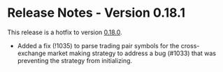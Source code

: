 # Release Notes - Version 0.18.1

This release is a hotfix to version [0.18.0](/release-notes/0.18.0).

* Added a fix (!1035) to parse trading pair symbols for the cross-exchange market making strategy to address a bug (#1033) that was preventing the strategy from initializing.